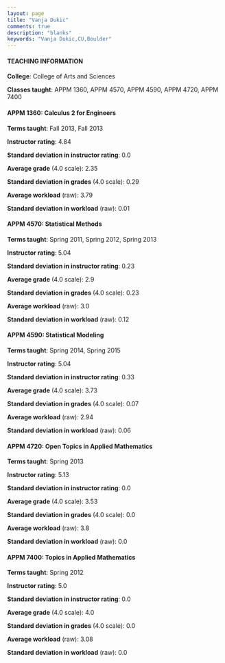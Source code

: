 ```yaml
---
layout: page
title: "Vanja Dukic" 
comments: true
description: "blanks"
keywords: "Vanja Dukic,CU,Boulder"
---
```

<head>
<script src="https://ajax.googleapis.com/ajax/libs/jquery/2.1.3/jquery.min.js"></script>
<script src="https://dl.dropboxusercontent.com/s/pc42nxpaw1ea4o9/highcharts.js?dl=0"></script>
<!-- <script src="../assets/js/highcharts.js"></script> -->
<style type="text/css">@font-face {
	font-family: "Bebas Neue";
	src: url(https://www.filehosting.org/file/details/544349/BebasNeue Regular.otf) format("opentype");
	}
	h1.Bebas { 
		font-family: "Bebas Neue", Verdana, Tahoma;
	}
</style>
</head>
	   
#### TEACHING INFORMATION

**College**: College of Arts and Sciences

**Classes taught**: APPM 1360, APPM 4570, APPM 4590, APPM 4720, APPM 7400

#### APPM 1360: Calculus 2 for Engineers

**Terms taught**: Fall 2013, Fall 2013

**Instructor rating**: 4.84

**Standard deviation in instructor rating**: 0.0

**Average grade** (4.0 scale): 2.35

**Standard deviation in grades** (4.0 scale): 0.29

**Average workload** (raw): 3.79

**Standard deviation in workload** (raw): 0.01

#### APPM 4570: Statistical Methods

**Terms taught**: Spring 2011, Spring 2012, Spring 2013

**Instructor rating**: 5.04

**Standard deviation in instructor rating**: 0.23

**Average grade** (4.0 scale): 2.9

**Standard deviation in grades** (4.0 scale): 0.23

**Average workload** (raw): 3.0

**Standard deviation in workload** (raw): 0.12

#### APPM 4590: Statistical Modeling

**Terms taught**: Spring 2014, Spring 2015

**Instructor rating**: 5.04

**Standard deviation in instructor rating**: 0.33

**Average grade** (4.0 scale): 3.73

**Standard deviation in grades** (4.0 scale): 0.07

**Average workload** (raw): 2.94

**Standard deviation in workload** (raw): 0.06

#### APPM 4720: Open Topics in Applied Mathematics

**Terms taught**: Spring 2013

**Instructor rating**: 5.13

**Standard deviation in instructor rating**: 0.0

**Average grade** (4.0 scale): 3.53

**Standard deviation in grades** (4.0 scale): 0.0

**Average workload** (raw): 3.8

**Standard deviation in workload** (raw): 0.0

#### APPM 7400: Topics in Applied Mathematics

**Terms taught**: Spring 2012

**Instructor rating**: 5.0

**Standard deviation in instructor rating**: 0.0

**Average grade** (4.0 scale): 4.0

**Standard deviation in grades** (4.0 scale): 0.0

**Average workload** (raw): 3.08

**Standard deviation in workload** (raw): 0.0

